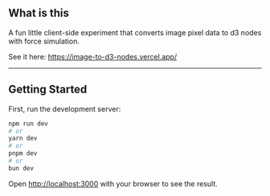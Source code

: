 ## What is this

A fun little client-side experiment that converts image pixel data to d3 nodes with force simulation.

See it here: https://image-to-d3-nodes.vercel.app/

----

## Getting Started

First, run the development server:

```bash
npm run dev
# or
yarn dev
# or
pnpm dev
# or
bun dev
```

Open [http://localhost:3000](http://localhost:3000) with your browser to see the result.
